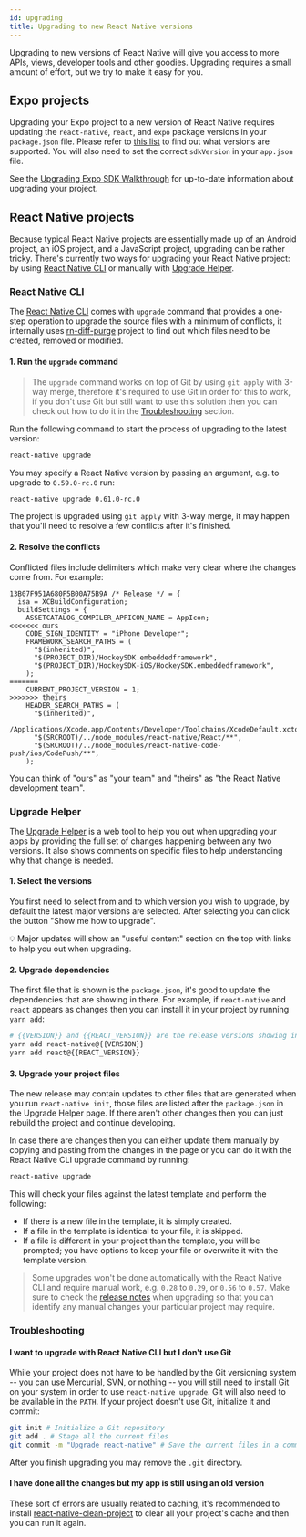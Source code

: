 ```yaml
---
id: upgrading
title: Upgrading to new React Native versions
---
```


Upgrading to new versions of React Native will give you access to more APIs, views, developer tools and other goodies. Upgrading requires a small amount of effort, but we try to make it easy for you.

## Expo projects

Upgrading your Expo project to a new version of React Native requires updating the `react-native`, `react`, and `expo` package versions in your `package.json` file. Please refer to [this list](https://docs.expo.io/versions/latest/sdk/#sdk-version) to find out what versions are supported. You will also need to set the correct `sdkVersion` in your `app.json` file.

See the [Upgrading Expo SDK Walkthrough](https://docs.expo.io/versions/latest/workflow/upgrading-expo-sdk-walkthrough) for up-to-date information about upgrading your project.

## React Native projects

Because typical React Native projects are essentially made up of an Android project, an iOS project, and a JavaScript project, upgrading can be rather tricky. There's currently two ways for upgrading your React Native project: by using [React Native CLI](https://github.com/react-native-community/cli) or manually with [Upgrade Helper](https://github.com/react-native-community/upgrade-helper).

### React Native CLI

The [React Native CLI](https://github.com/react-native-community/cli) comes with `upgrade` command that provides a one-step operation to upgrade the source files with a minimum of conflicts, it internally uses [rn-diff-purge](https://github.com/react-native-community/rn-diff-purge) project to find out which files need to be created, removed or modified.

#### 1. Run the `upgrade` command

> The `upgrade` command works on top of Git by using `git apply` with 3-way merge, therefore it's required to use Git in order for this to work, if you don't use Git but still want to use this solution then you can check out how to do it in the [Troubleshooting](#i-want-to-upgrade-with-react-native-cli-but-i-don-t-use-git) section.

Run the following command to start the process of upgrading to the latest version:

```sh
react-native upgrade
```

You may specify a React Native version by passing an argument, e.g. to upgrade to `0.59.0-rc.0` run:

```sh
react-native upgrade 0.61.0-rc.0
```

The project is upgraded using `git apply` with 3-way merge, it may happen that you'll need to resolve a few conflicts after it's finished.

#### 2. Resolve the conflicts

Conflicted files include delimiters which make very clear where the changes come from. For example:

```
13B07F951A680F5B00A75B9A /* Release */ = {
  isa = XCBuildConfiguration;
  buildSettings = {
    ASSETCATALOG_COMPILER_APPICON_NAME = AppIcon;
<<<<<<< ours
    CODE_SIGN_IDENTITY = "iPhone Developer";
    FRAMEWORK_SEARCH_PATHS = (
      "$(inherited)",
      "$(PROJECT_DIR)/HockeySDK.embeddedframework",
      "$(PROJECT_DIR)/HockeySDK-iOS/HockeySDK.embeddedframework",
    );
=======
    CURRENT_PROJECT_VERSION = 1;
>>>>>>> theirs
    HEADER_SEARCH_PATHS = (
      "$(inherited)",
      /Applications/Xcode.app/Contents/Developer/Toolchains/XcodeDefault.xctoolchain/usr/include,
      "$(SRCROOT)/../node_modules/react-native/React/**",
      "$(SRCROOT)/../node_modules/react-native-code-push/ios/CodePush/**",
    );
```

You can think of "ours" as "your team" and "theirs" as "the React Native development team".

### Upgrade Helper

The [Upgrade Helper](https://react-native-community.github.io/upgrade-helper/) is a web tool to help you out when upgrading your apps by providing the full set of changes happening between any two versions. It also shows comments on specific files to help understanding why that change is needed.

#### 1. Select the versions

You first need to select from and to which version you wish to upgrade, by default the latest major versions are selected. After selecting you can click the button "Show me how to upgrade".

💡 Major updates will show an "useful content" section on the top with links to help you out when upgrading.

#### 2. Upgrade dependencies

The first file that is shown is the `package.json`, it's good to update the dependencies that are showing in there. For example, if `react-native` and `react` appears as changes then you can install it in your project by running `yarn add`:

```sh
# {{VERSION}} and {{REACT_VERSION}} are the release versions showing in the diff
yarn add react-native@{{VERSION}}
yarn add react@{{REACT_VERSION}}
```

#### 3. Upgrade your project files

The new release may contain updates to other files that are generated when you run `react-native init`, those files are listed after the `package.json` in the Upgrade Helper page. If there aren't other changes then you can just rebuild the project and continue developing.

In case there are changes then you can either update them manually by copying and pasting from the changes in the page or you can do it with the React Native CLI upgrade command by running:

```sh
react-native upgrade
```

This will check your files against the latest template and perform the following:

- If there is a new file in the template, it is simply created.
- If a file in the template is identical to your file, it is skipped.
- If a file is different in your project than the template, you will be prompted; you have options to keep your file or overwrite it with the template version.

> Some upgrades won't be done automatically with the React Native CLI and require manual work, e.g. `0.28` to `0.29`, or `0.56` to `0.57`. Make sure to check the [release notes](https://github.com/facebook/react-native/releases) when upgrading so that you can identify any manual changes your particular project may require.

### Troubleshooting

#### I want to upgrade with React Native CLI but I don't use Git

While your project does not have to be handled by the Git versioning system -- you can use Mercurial, SVN, or nothing -- you will still need to [install Git](https://git-scm.com/downloads) on your system in order to use `react-native upgrade`. Git will also need to be available in the `PATH`. If your project doesn't use Git, initialize it and commit:

```sh
git init # Initialize a Git repository
git add . # Stage all the current files
git commit -m "Upgrade react-native" # Save the current files in a commit
```

After you finish upgrading you may remove the `.git` directory.

#### I have done all the changes but my app is still using an old version

These sort of errors are usually related to caching, it's recommended to install [react-native-clean-project](https://github.com/pmadruga/react-native-clean-project) to clear all your project's cache and then you can run it again.

